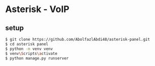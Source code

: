 # Asterisk - VoIP

## setup

```sh
$ git clone https://github.com/AbolfazlAbdi48/asterisk-panel.git
$ cd asterisk panel
$ python -m venv venv
$ venv\Scripts\activate
$ python manage.py runserver
```
